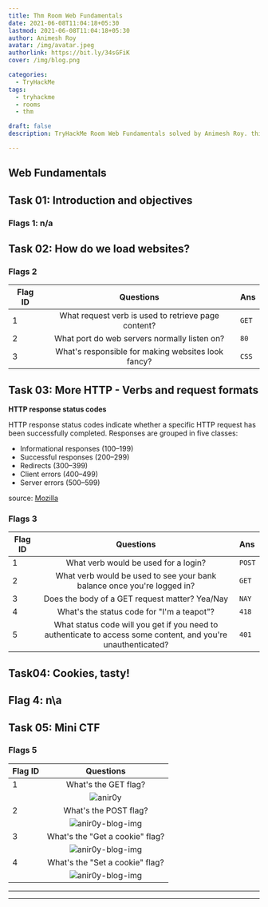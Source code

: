 ```yaml
---
title: Thm Room Web Fundamentals
date: 2021-06-08T11:04:18+05:30
lastmod: 2021-06-08T11:04:18+05:30
author: Animesh Roy
avatar: /img/avatar.jpeg
authorlink: https://bit.ly/34sGFiK
cover: /img/blog.png

categories:
  - TryHackMe
tags:
  - tryhackme
  - rooms
  - thm

draft: false
description: TryHackMe Room Web Fundamentals solved by Animesh Roy. this is a walkthough. read more...

---
```

## Web Fundamentals

## Task 01: Introduction and objectives

### Flags 1: n/a

## Task 02: How do we load websites?

### Flags 2

|Flag ID|Questions|Ans|
|-|:---:|:---|
|1|What request verb is used to retrieve page content?|`GET`|
|2|What port do web servers normally listen on?|`80`|
|3|What's responsible for making websites look fancy?|`CSS`|

## Task 03: More HTTP - Verbs and request formats

**HTTP response status codes**

HTTP response status codes indicate whether a specific HTTP request has been successfully completed. Responses are grouped in five classes:

- Informational responses (100–199)
- Successful responses (200–299)
- Redirects (300–399)
- Client errors (400–499)
- Server errors (500–599)

source: [Mozilla](https://developer.mozilla.org/en-US/docs/Web/HTTP/Status)

<!-- Amazon Ads-->

<script type="text/javascript" language="javascript">
      var aax_size='300x250';
      var aax_pubname = 'anir0y-21';
      var aax_src='302';
    </script>
<script type="text/javascript" language="javascript" src="https://c.amazon-adsystem.com/aax2/assoc.js"></script>
<!-- Amazon Ads-->

### Flags 3

|Flag ID|Questions|Ans|
|-|:---:|:---|
|1|What verb would be used for a login?|`POST`|
|2|What verb would be used to see your bank balance once you're logged in?|`GET`|
|3|Does the body of a GET request matter? Yea/Nay|`NAY`|
|4|What's the status code for "I'm a teapot"?|`418`|
|5|What status code will you get if you need to authenticate to access some content, and you're unauthenticated?|`401`|

## Task04: Cookies, tasty!

## Flag 4: n\a

## Task 05: Mini CTF

### Flags 5

|Flag ID|Questions|
|:---|:---:|
|1|What's the GET flag?|
||![anir0y](https://i.imgur.com/0NUf7U9.png)|
|2|What's the POST flag?|
||![anir0y-blog-img](https://i.imgur.com/Pt10trP.png)|
|3|What's the "Get a cookie" flag?|
||![anir0y-blog-img](https://i.imgur.com/bK8ySfg.png)|
|4|What's the "Set a cookie" flag?|
||![anir0y-blog-img](https://i.imgur.com/NLfmeE9.png)|

---

<!-- Amazon Ads-->
<center>
<script type="text/javascript" language="javascript">
      var aax_size='300x250';
      var aax_pubname = 'anir0y-21';
      var aax_src='302';
    </script>
<script type="text/javascript" language="javascript" src="https://c.amazon-adsystem.com/aax2/assoc.js"></script>
</center>
<!-- Amazon Ads-->

---
